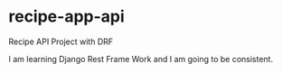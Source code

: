 # recipe-app-api
Recipe API Project with DRF

I am learning Django Rest Frame Work and I am going to be consistent.